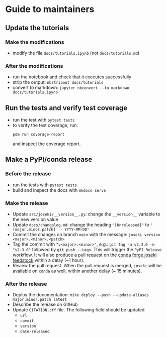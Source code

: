 # Guide to maintainers

## Update the tutorials

### Make the modifications

* modify the file `docs/tutorials.ipynb` (not `docs/tutorials.md`)

### After the modifications

* run the notebook and check that it executes successfully
* strip the output: `nbstripout docs/tutorials`
* convert to markdown: `jupyter nbconvert --to markdown docs/tutorials.ipynb`

## Run the tests and verify test coverage

* run the test with `pytest tests`
* to verify the test coverage, run:
  ```shell
  pdm run coverage-report
  ```
  and inspect the coverage report.

## Make a PyPI/conda release

### Before the release

* run the tests with `pytest tests`
* build and inspect the docs with `mkdocs serve`

### Make the release

* Update `src/joseki/__version__.py`: change the `__version__` variable to the new version value
* Update `docs/changelog.md`: change the heading `"[Unreleased]"` to `"[major.minor.patch]  - YYYY-MM-DD"`
* Commit the changes on branch `main` with the message: `joseki version <major>.<minor>.<patch>`
* Tag the commit with `"v<major>.<minor>"`, e.g.: `git tag -a v2.3.0 -m "v2.3.0"` followed by `git push --tags`. This will trigger the `PyPI Release` workflow. It will also produce a pull request on the
  [conda forge joseki feedstock](https://github.com/conda-forge/joseki-feedstock)
  within a delay (~1 hour).
* Review the pull request. When the pull request is merged,
  `joseki` will be available on `conda` as well, within another delay (~ 15 minutes).

### After the release

* Deploy the documentation: `mike deploy --push --update-aliases major.minor.patch latest`
* Describe the release on GitHub
* Update `CITATION.cff` file. The following field should be updated
  * `url`
  * `commit`
  * `version`
  * `date-released`
